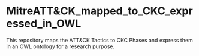 # MitreATT&CK_mapped_to_CKC_expressed_in_OWL
This repository maps the ATT&CK Tactics to CKC Phases and express them in an OWL ontology for a research purpose.

